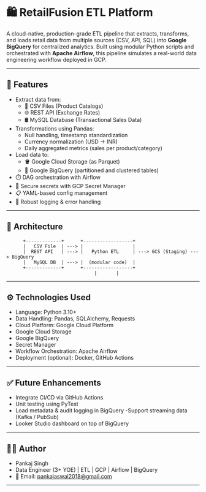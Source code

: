 # 🛍️ RetailFusion ETL Platform

A cloud-native, production-grade ETL pipeline that extracts, transforms, and loads retail data from multiple sources (CSV, API, SQL) into **Google BigQuery** for centralized analytics. Built using modular Python scripts and orchestrated with **Apache Airflow**, this pipeline simulates a real-world data engineering workflow deployed in GCP.

---

## 🚀 Features

- Extract data from:
  - 📄 CSV Files (Product Catalogs)
  - 🌐 REST API (Exchange Rates)
  - 🛢️ MySQL Database (Transactional Sales Data)
- Transformations using Pandas:
  - Null handling, timestamp standardization
  - Currency normalization (USD → INR)
  - Daily aggregated metrics (sales per product/category)
- Load data to:
  - 🪣 Google Cloud Storage (as Parquet)
  - 🧠 Google BigQuery (partitioned and clustered tables)
- ⏱️ DAG orchestration with Airflow
- 🔐 Secure secrets with GCP Secret Manager
- 📋 YAML-based config management
- 🐞 Robust logging & error handling

---

## 🧱 Architecture

```plaintext
      +-------------+      +------------------+
      |   CSV File  | ---> |                  |
      |  REST API   | ---> |   Python ETL     | ---> GCS (Staging) ---> BigQuery
      |   MySQL DB  | ---> |  (modular code)  |
      +-------------+      +------------------+
                                |       |
```
---

## ⚙️ Technologies Used
- Language: Python 3.10+
- Data Handling: Pandas, SQLAlchemy, Requests
- Cloud Platform: Google Cloud Platform
- Google Cloud Storage
- Google BigQuery
- Secret Manager
- Workflow Orchestration: Apache Airflow
- Deployment (optional): Docker, GitHub Actions


---

## ✅ Future Enhancements

- Integrate CI/CD via GitHub Actions
- Unit testing using PyTest
- Load metadata & audit logging in BigQuery
-Support streaming data (Kafka / PubSub)
- Looker Studio dashboard on top of BigQuery

---

## 👨‍💻 Author
- Pankaj Singh
- Data Engineer (3+ YOE) | ETL | GCP | Airflow | BigQuery
- 📧 Email: pankajaswal2018@gmail.com

---
